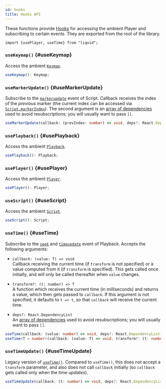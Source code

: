 ```yaml
---
id: hooks
title: Hooks API
---
```


These functions provide [Hooks](https://reactjs.org/docs/hooks-intro.html) for accessing the ambient Player and subscribing to certain events. They are exported from the root of the library.

```tsx
import {usePlayer, useTime} from "liqvid";
```

### `useKeymap()` {#useKeymap}

Access the ambient [`Keymap`](./Keymap.md).

```typescript
useKeymap(): Keymap;
```

### `useMarkerUpdate()` {#useMarkerUpdate}

Subscribe to the [`markerupdate`](./Script.md#markerupdate) event of Script. Callback receives the index of the _previous_ marker (the current index can be accessed via [`Script.markerIndex`](/docs/reference/Script#markerIndex)). The second argument is an [array of dependencies](https://reactjs.org/docs/hooks-reference.html#conditionally-firing-an-effect) used to avoid resubscriptions; you will usually want to pass `[]`.

```typescript
useMarkerUpdate(callback: (prevIndex: number) => void, deps?: React.DependencyList): void;
```

### `usePlayback()` {#usePlayback}

Access the ambient [`Playback`](./Playback.md).

```typescript
usePlayback(): Playback;
```

### `usePlayer()` {#usePlayer}

Access the ambient [`Player`](./Player.md).

```typescript
usePlayer(): Player;
```

### `useScript()` {#useScript}

Access the ambient [`Script`](./Script.md).

```typescript
useScript(): Script;
```

### `useTime()` {#useTime}

Subscribe to the [`seek`](./Playback.md#seek) and [`timeupdate`](./Playback.md#timeupdate) event of Playback. Accepts the following arguments:

* `callback: (value: T) => void`  
Callback receiving the current time (if `transform` is not specified) or a value computed from it (if `transform` is specified). This gets called once initially, and will only be called thereafter when `value` changes.

* `transform?: (t: number) => T`  
A function which receives the current time (in milliseconds) and returns a value, which then gets passed to `callback`. If this argument is not specified, it defaults to `t => t`, so that `callback` will receive the current time.

* `deps?: React.DependencyList`  
An [array of dependencies](https://reactjs.org/docs/hooks-reference.html#conditionally-firing-an-effect) used to avoid resubscriptions; you will usually want to pass `[]`.

```typescript
useTime(callback: (value: number) => void, deps?: React.DependencyList): void;
useTime<T = number>(callback: (value: T) => void, transform?: (t: number) => T, deps?: React.DependencyList): void;
```

### `useTimeUpdate()` {#useTimeUpdate}

Legacy version of [`useTime()`](#useTime). Compared to `useTime()`, this does not accept a `transform` parameter, and also does not call `callback` initially (so `callback` gets called only when the time *updates*).

```typescript
useTimeUpdate(callback: (t: number) => void, deps?: React.DependencyList): void;
```

